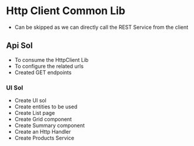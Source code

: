 <!--TOC-->
# Http Client Common Lib

* Can be skipped as we can directly call the REST Service from the client 

## Api Sol

* To consume the HttpClient Lib
* To configure the related urls 
* Created GET endpoints 

### UI Sol

* Create UI sol
* Create entities to be used 
* Create List page 
* Create Grid component 
* Create Summary component 
* Create an Http Handler 
* Create Products Service 



